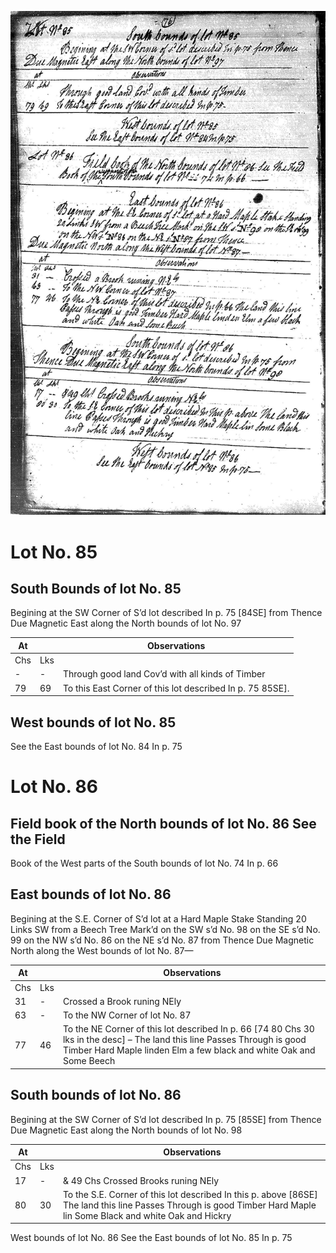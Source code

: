 ![page 76](../image/fieldbook/ovid-page-76.jpg)

# Lot No. 85

## South Bounds of lot No. 85
Begining at the SW Corner of S’d lot described In p. 75 [84SE] from Thence Due Magnetic East along the North bounds of lot No. 97

| At |    | Observations |
| -- | -- | ------------ |
| Chs | Lks | |
| - | - | Through good land Cov’d with all kinds of Timber |
79 | 69 | To this East Corner of this lot described In p. 75 85SE].

## West bounds of lot No. 85
See the East bounds of lot No. 84 In p. 75

# Lot No. 86

## Field book of the North bounds of lot No. 86 See the Field
Book of the West parts of the South bounds of lot No. 74 In p. 66 

## East bounds of lot No. 86
Begining at the S.E. Corner of S’d lot at a Hard Maple Stake Standing 20 Links SW from a Beech Tree Mark’d on the SW s’d No. 98 on the SE s’d No. 99 on the NW s’d No. 86 on the NE s’d No. 87 from Thence Due Magnetic North along the West bounds of lot No. 87—

| At |    | Observations |
| -- | -- | ------------ |
| Chs | Lks | |
31 | - | Crossed a Brook runing NEly
63 | - | To the NW Corner of lot No. 87
77 | 46 | To the NE Corner of this lot described In p. 66 [74 80 Chs 30 lks in the desc] – The land this line Passes Through is good Timber Hard Maple linden Elm a few black and white Oak and Some Beech

## South bounds of lot No. 86
Begining at the SW Corner of S’d lot described In p. 75 [85SE] from Thence Due Magnetic East along the North bounds of lot No. 98

| At |    | Observations |
| -- | -- | ------------ |
| Chs | Lks | |
17 | - | & 49 Chs Crossed Brooks runing NEly
80 | 30 | To the S.E. Corner of this lot described In this p. above [86SE] The land this line Passes Through is good Timber Hard Maple lin Some Black and white Oak and Hickry

West bounds of lot No. 86
See the East bounds of lot No. 85 In p. 75
